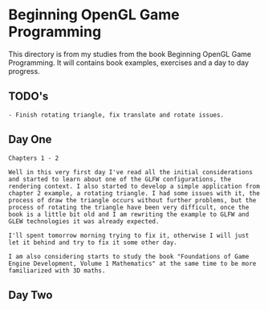 # Beginning OpenGL Game Programming

This directory is from my studies from the book Beginning OpenGL Game Programming. It will contains book examples, exercises and a day to day progress.

## TODO's

    - Finish rotating triangle, fix translate and rotate issues.

## Day One

    Chapters 1 - 2

    Well in this very first day I've read all the initial considerations and started to learn about one of the GLFW configurations, the rendering context. I also started to develop a simple application from chapter 2 example, a rotating triangle. I had some issues with it, the process of draw the triangle occurs without further problems, but the process of rotating the triangle have been very difficult, once the book is a little bit old and I am rewriting the example to GLFW and GLEW technologies it was already expected.

    I'll spent tomorrow morning trying to fix it, otherwise I will just let it behind and try to fix it some other day.

    I am also considering starts to study the book "Foundations of Game Engine Development, Volume 1 Mathematics" at the same time to be more familiarized with 3D maths.

## Day Two